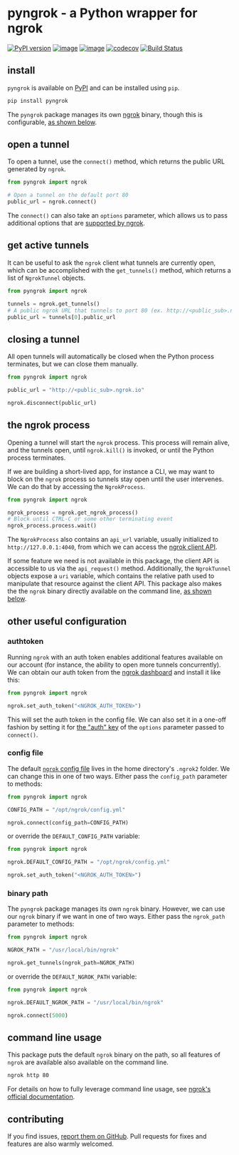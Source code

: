 # pyngrok - a Python wrapper for ngrok

[![PyPI version](https://badge.fury.io/py/pyngrok.svg)](https://badge.fury.io/py/pyngrok)
[![image](https://img.shields.io/pypi/pyversions/pyngrok.svg)](https://pypi.org/project/pyngrok/)
[![image](https://img.shields.io/pypi/implementation/pyngrok.svg)](https://pypi.org/project/pyngrok/)
[![codecov](https://codecov.io/gh/alexdlaird/pyngrok/branch/master/graph/badge.svg)](https://codecov.io/gh/alexdlaird/pyngrok)
[![Build Status](https://travis-ci.org/alexdlaird/pyngrok.svg?branch=master)](https://travis-ci.org/alexdlaird/pyngrok)

## install

`pyngrok` is available on [PyPI](https://pypi.org/project/pyngrok/) and can be installed
using `pip`.

```sh
pip install pyngrok
```

The `pyngrok` package manages its own [ngrok](https://ngrok.com/) binary, though this is
configurable, [as shown below](#binary-path).

## open a tunnel

To open a tunnel, use the `connect()` method, which returns the public URL generated by `ngrok`.

```python
from pyngrok import ngrok

# Open a tunnel on the default port 80
public_url = ngrok.connect()
```

The `connect()` can also take an `options` parameter, which allows us to pass additional options
that are [supported by ngrok](https://ngrok.com/docs#tunnel-definitions).

## get active tunnels

It can be useful to ask the `ngrok` client what tunnels are currently open, which can be
accomplished with the `get_tunnels()` method, which returns a list of `NgrokTunnel` objects.

```python
from pyngrok import ngrok

tunnels = ngrok.get_tunnels()
# A public ngrok URL that tunnels to port 80 (ex. http://<public_sub>.ngrok.io)
public_url = tunnels[0].public_url
```

## closing a tunnel

All open tunnels will automatically be closed when the Python process terminates, but we can
close them manually.

```python
from pyngrok import ngrok

public_url = "http://<public_sub>.ngrok.io"

ngrok.disconnect(public_url)
```

## the ngrok process

Opening a tunnel will start the `ngrok` process. This process will remain alive, and the tunnels
open, until `ngrok.kill()` is invoked, or until the Python process terminates.

If we are building a short-lived app, for instance a CLI, we may want to block on the `ngrok`
process so tunnels stay open until the user intervenes. We can do that by accessing the `NgrokProcess`.

```python
from pyngrok import ngrok

ngrok_process = ngrok.get_ngrok_process()
# Block until CTRL-C or some other terminating event
ngrok_process.process.wait()
```

The `NgrokProcess` also contains an `api_url` variable, usually initialized to
`http://127.0.0.1:4040`, from which we can access the [ngrok client API](https://ngrok.com/docs#client-api).

If some feature we need is not available in this package, the client API is accessible to us via the
`api_request()` method. Additionally, the `NgrokTunnel` objects expose a `uri` variable, which contains
the relative path used to manipulate that resource against the client API. This package also makes the
the `ngrok` binary directly available on the command line, [as shown below](#command-line-usage).

## other useful configuration

### authtoken

Running `ngrok` with an auth token enables additional features available on our account (for
instance, the ability to open more tunnels concurrently). We can obtain our auth token from
the [ngrok dashboard](https://dashboard.ngrok.com) and install it like this:

```python
from pyngrok import ngrok

ngrok.set_auth_token("<NGROK_AUTH_TOKEN>")
```

This will set the auth token in the config file. We can also set it in a one-off fashion by
setting it for [the "auth" key](https://ngrok.com/docs#tunnel-definitions) of the `options` parameter
passed to `connect()`.

### config file

The default [`ngrok` config file](https://ngrok.com/docs#config) lives in the home
directory's `.ngrok2` folder. We can change this in one of two ways. Either pass the
`config_path` parameter to methods:

```python
from pyngrok import ngrok

CONFIG_PATH = "/opt/ngrok/config.yml"

ngrok.connect(config_path=CONFIG_PATH)
```

or override the `DEFAULT_CONFIG_PATH` variable:

```python
from pyngrok import ngrok

ngrok.DEFAULT_CONFIG_PATH = "/opt/ngrok/config.yml"

ngrok.set_auth_token("<NGROK_AUTH_TOKEN>")
```

### binary path

The `pyngrok` package manages its own `ngrok` binary. However, we can use our `ngrok` binary if we
want in one of two ways.  Either pass the `ngrok_path` parameter to methods:

```python
from pyngrok import ngrok

NGROK_PATH = "/usr/local/bin/ngrok"

ngrok.get_tunnels(ngrok_path=NGROK_PATH)
```

or override the `DEFAULT_NGROK_PATH` variable:

```python
from pyngrok import ngrok

ngrok.DEFAULT_NGROK_PATH = "/usr/local/bin/ngrok"

ngrok.connect(5000)
```

## command line usage

This package puts the default `ngrok` binary on the path, so all features of `ngrok` are
available also available on the command line.

```sh
ngrok http 80
```

For details on how to fully leverage command line usage, see [ngrok's official documentation](https://ngrok.com/docs).

## contributing

If you find issues, [report them on GitHub](https://github.com/alexdlaird/pyngrok/issues). Pull
requests for fixes and features are also warmly welcomed.
